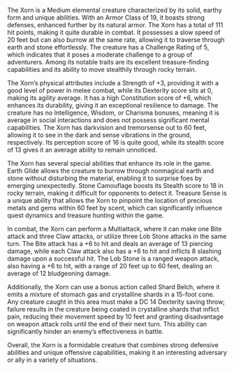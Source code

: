 The Xorn is a Medium elemental creature characterized by its solid, earthy form and unique abilities. With an Armor Class of 19, it boasts strong defenses, enhanced further by its natural armor. The Xorn has a total of 111 hit points, making it quite durable in combat. It possesses a slow speed of 20 feet but can also burrow at the same rate, allowing it to traverse through earth and stone effortlessly. The creature has a Challenge Rating of 5, which indicates that it poses a moderate challenge to a group of adventurers. Among its notable traits are its excellent treasure-finding capabilities and its ability to move stealthily through rocky terrain.

The Xorn’s physical attributes include a Strength of +3, providing it with a good level of power in melee combat, while its Dexterity score sits at 0, making its agility average. It has a high Constitution score of +6, which enhances its durability, giving it an exceptional resilience to damage. The creature has no Intelligence, Wisdom, or Charisma bonuses, meaning it is average in social interactions and does not possess significant mental capabilities. The Xorn has darkvision and tremorsense out to 60 feet, allowing it to see in the dark and sense vibrations in the ground, respectively. Its perception score of 16 is quite good, while its stealth score of 13 gives it an average ability to remain unnoticed.

The Xorn has several special abilities that enhance its role in the game. Earth Glide allows the creature to burrow through nonmagical earth and stone without disturbing the material, enabling it to surprise foes by emerging unexpectedly. Stone Camouflage boosts its Stealth score to 18 in rocky terrain, making it difficult for opponents to detect it. Treasure Sense is a unique ability that allows the Xorn to pinpoint the location of precious metals and gems within 60 feet by scent, which can significantly influence quest dynamics and treasure hunting within the game.

In combat, the Xorn can perform a Multiattack, where it can make one Bite attack and three Claw attacks, or utilize three Lob Stone attacks in the same turn. The Bite attack has a +6 to hit and deals an average of 13 piercing damage, while each Claw attack also has a +6 to hit and inflicts 8 slashing damage upon a successful hit. The Lob Stone is a ranged weapon attack, also having a +6 to hit, with a range of 20 feet up to 60 feet, dealing an average of 12 bludgeoning damage.

Additionally, the Xorn can use a bonus action called Shard Belch, where it emits a mixture of stomach gas and crystalline shards in a 15-foot cone. Any creature caught in this area must make a DC 14 Dexterity saving throw; failure results in the creature being coated in crystalline shards that inflict pain, reducing their movement speed by 10 feet and granting disadvantage on weapon attack rolls until the end of their next turn. This ability can significantly hinder an enemy’s effectiveness in battle.

Overall, the Xorn is a formidable creature that combines strong defensive abilities and unique offensive capabilities, making it an interesting adversary or ally in a variety of situations.